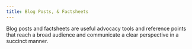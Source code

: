 ```yaml
---
title: Blog Posts, & Factsheets
---
```

Blog posts and factsheets are useful advocacy tools and reference points that reach a broad audience and communicate a clear perspective in a succinct manner.
